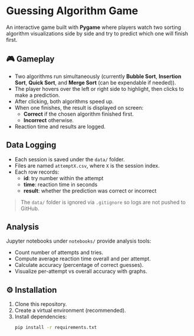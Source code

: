 # Guessing Algorithm Game

An interactive game built with **Pygame** where players watch two sorting algorithm visualizations side by side and try to predict which one will finish first.

## 🎮 Gameplay
- Two algorithms run simultaneously (currently **Bubble Sort**, **Insertion Sort**, **Quick Sort**, and **Merge Sort** (can be expendable if needed)).
- The player hovers over the left or right side to highlight, then clicks to make a prediction.
- After clicking, both algorithms speed up.
- When one finishes, the result is displayed on screen:
  - **Correct** if the chosen algorithm finished first.
  - **Incorrect** otherwise.
- Reaction time and results are logged.

## Data Logging
- Each session is saved under the `data/` folder.
- Files are named `attemptX.csv`, where `X` is the session index.
- Each row records:
  - **id**: try number within the attempt  
  - **time**: reaction time in seconds  
  - **result**: whether the prediction was correct or incorrect  

> The `data/` folder is ignored via `.gitignore` so logs are not pushed to GitHub.

## Analysis
Jupyter notebooks under `notebooks/` provide analysis tools:
- Count number of attempts and tries.
- Compute average reaction time overall and per attempt.
- Calculate accuracy (percentage of correct guesses).
- Visualize per-attempt vs overall accuracy with graphs.

## ⚙️ Installation
1. Clone this repository.
2. Create a virtual environment (recommended).
3. Install dependencies:
   ```bash
   pip install -r requirements.txt
